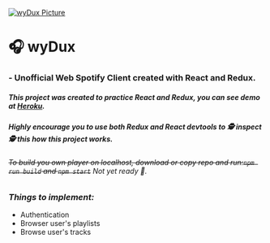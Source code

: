 [![wyDux Picture](https://dl.dropboxusercontent.com/s/unm353xv2ju7876/2017-05-14_18-50-31.png?dl=0)](https://github.com/Zooll8/wyDux)

# 🎧 wyDux 
### - Unofficial Web Spotify Client created with React and Redux.



##### This project was created to practice React and Redux, you can see demo at [Heroku](http://wydux.herokuapp.com).

##### Highly encourage you to use both Redux and React devtools to 🕵 inspect 🕵 this how this project works.

###### ~~To build you own player on localhost, download or copy repo and run:`npm run build` and `npm start`~~ Not yet ready 🤡.




### *Things to implement:*
- Authentication
- Browser user's playlists
- Browse user's tracks


